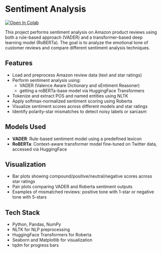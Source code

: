 # Sentiment Analysis
[![Open In Colab](https://colab.research.google.com/assets/colab-badge.svg)](https://colab.research.google.com/github/mohitmethi1000/sentiment-analysis/blob/main/sentiment_analysis.py)


This project performs sentiment analysis on Amazon product reviews using both a rule-based approach (VADER) and a transformer-based deep learning model (RoBERTa). The goal is to analyze the emotional tone of customer reviews and compare different sentiment analysis techniques.

## Features

- Load and preprocess Amazon review data (text and star ratings)
- Perform sentiment analysis using:
  - VADER (Valence Aware Dictionary and sEntiment Reasoner)
  - getting a roBERTa-base model via HuggingFace Transformers
- Tokenize and extract POS and named entities using NLTK
- Apply softmax-normalized sentiment scoring using Roberta
- Visualize sentiment scores across different models and star ratings
- Identify polarity-star mismatches to detect noisy labels or sarcasm

## Models Used

- **VADER**: Rule-based sentiment model using a predefined lexicon
- **RoBERTa**: Context-aware transformer model fine-tuned on Twitter data, accessed via HuggingFace

## Visualization

- Bar plots showing compound/positive/neutral/negative scores across star ratings
- Pair plots comparing VADER and Roberta sentiment outputs
- Examples of mismatched reviews: positive tone with 1-star or negative tone with 5-stars

## Tech Stack

- Python, Pandas, NumPy
- NLTK for NLP preprocessing
- HuggingFace Transformers for Roberta
- Seaborn and Matplotlib for visualization
- tqdm for progress bars

